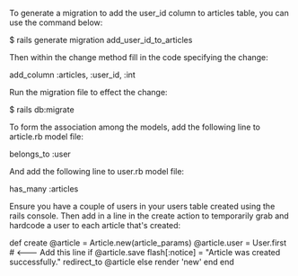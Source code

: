 To generate a migration to add the user_id column to articles table, you can use the command below:

$ rails generate migration add_user_id_to_articles

Then within the change method fill in the code specifying the change:

add_column :articles, :user_id, :int

Run the migration file to effect the change:

$ rails db:migrate

To form the association among the models, add the following line to article.rb model file:

belongs_to :user

And add the following line to user.rb model file:

has_many :articles

Ensure you have a couple of users in your users table created using the rails console. Then add in a line in the create action to temporarily grab and hardcode a user to each article that's created:

def create 
  @article = Article.new(article_params) 
  @article.user = User.first # <--- Add this line
  if @article.save 
    flash[:notice] = "Article was created successfully." 
    redirect_to @article 
  else 
    render 'new' 
  end 
end